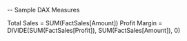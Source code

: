 
-- Sample DAX Measures

Total Sales = SUM(FactSales[Amount])
Profit Margin = DIVIDE(SUM(FactSales[Profit]), SUM(FactSales[Amount]), 0)
